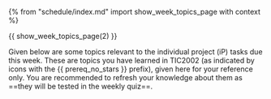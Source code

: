 {% from "schedule/index.md" import show_week_topics_page with context %}

{{ show_week_topics_page(2) }}

<div id="notices" class="d-none">
<div tags="m--tic4001">

<p/>
<box type="info">

Given below are some topics relevant to the individual project (iP) tasks due this week. These are topics you have learned in TIC2002 (as indicated by icons with the {{ prereq_no_stars }} prefix), given here for your reference only. You are recommended to refresh your knowledge about them as ==they will be tested in the weekly quiz==.
</box>
</div>
</div>